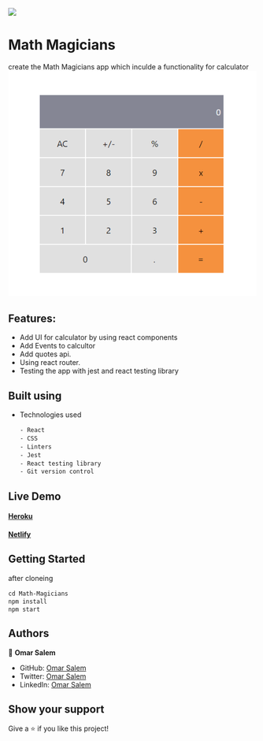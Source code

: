 ![](https://img.shields.io/badge/Microverse-blueviolet)

# Math Magicians
create the Math Magicians app which inculde a functionality for calculator
![screenshot](./src/assets/screen.png)

## Features:
- Add UI for calculator by using react components
- Add Events to calcultor
- Add quotes api.
- Using react router.
- Testing the app with jest and react testing library 

## Built using

- Technologies used 
  
  ``` bash
  - React 
  - CSS
  - Linters
  - Jest
  - React testing library
  - Git version control
  ```

## Live Demo
#### [Heroku](https://mathmagicians0.herokuapp.com/)
#### [Netlify](https://math-magicans.netlify.app/)

## Getting Started

after cloneing

```
cd Math-Magicians
npm install
npm start
```


## Authors

👤 **Omar Salem**

- GitHub: [Omar Salem](https://github.com/omarsalem7)
- Twitter: [Omar Salem](https://twitter.com/Omar80491499)
- LinkedIn: [Omar Salem](https://www.linkedin.com/in/omar-salem-a6945b177/)


## Show your support

Give a ⭐️ if you like this project!
